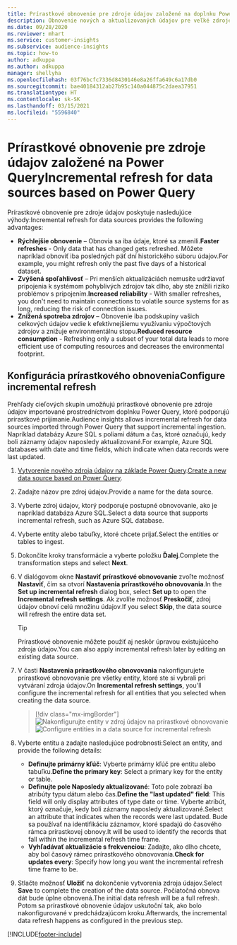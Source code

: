 ```yaml
---
title: Prírastkové obnovenie pre zdroje údajov založené na doplnku Power Query
description: Obnovenie nových a aktualizovaných údajov pre veľké zdroje údajov na základe Power Query.
ms.date: 09/28/2020
ms.reviewer: mhart
ms.service: customer-insights
ms.subservice: audience-insights
ms.topic: how-to
author: adkuppa
ms.author: adkuppa
manager: shellyha
ms.openlocfilehash: 03f76bcfc7336d8430146e8a26ffa649c6a17db0
ms.sourcegitcommit: bae40184312ab27b95c140a044875c2daea37951
ms.translationtype: HT
ms.contentlocale: sk-SK
ms.lasthandoff: 03/15/2021
ms.locfileid: "5596840"
---
```

# <a name="incremental-refresh-for-data-sources-based-on-power-query"></a><span data-ttu-id="059a3-103">Prírastkové obnovenie pre zdroje údajov založené na Power Query</span><span class="sxs-lookup"><span data-stu-id="059a3-103">Incremental refresh for data sources based on Power Query</span></span>

<span data-ttu-id="059a3-104">Prírastkové obnovenie pre zdroje údajov poskytuje nasledujúce výhody:</span><span class="sxs-lookup"><span data-stu-id="059a3-104">Incremental refresh for data sources provides the following advantages:</span></span>

- <span data-ttu-id="059a3-105">**Rýchlejšie obnovenie** – Obnovia sa iba údaje, ktoré sa zmenili.</span><span class="sxs-lookup"><span data-stu-id="059a3-105">**Faster refreshes** - Only data that has changed gets refreshed.</span></span> <span data-ttu-id="059a3-106">Môžete napríklad obnoviť iba posledných päť dní historického súboru údajov.</span><span class="sxs-lookup"><span data-stu-id="059a3-106">For example, you might refresh only the past five days of a historical dataset.</span></span>
- <span data-ttu-id="059a3-107">**Zvýšená spoľahlivosť** – Pri menších aktualizáciách nemusíte udržiavať pripojenia k systémom pohyblivých zdrojov tak dlho, aby ste znížili riziko problémov s pripojením.</span><span class="sxs-lookup"><span data-stu-id="059a3-107">**Increased reliability** - With smaller refreshes, you don't need to maintain connections to volatile source systems for as long, reducing the risk of connection issues.</span></span>
- <span data-ttu-id="059a3-108">**Znížená spotreba zdrojov** – Obnovenie iba podskupiny vašich celkových údajov vedie k efektívnejšiemu využívaniu výpočtových zdrojov a znižuje environmentálnu stopu.</span><span class="sxs-lookup"><span data-stu-id="059a3-108">**Reduced resource consumption** - Refreshing only a subset of your total data leads to more efficient use of computing resources and decreases the environmental footprint.</span></span>

## <a name="configure-incremental-refresh"></a><span data-ttu-id="059a3-109">Konfigurácia prírastkového obnovenia</span><span class="sxs-lookup"><span data-stu-id="059a3-109">Configure incremental refresh</span></span>

<span data-ttu-id="059a3-110">Prehľady cieľových skupín umožňujú prírastkové obnovenie pre zdroje údajov importované prostredníctvom doplnku Power Query, ktoré podporujú prírastkové prijímanie.</span><span class="sxs-lookup"><span data-stu-id="059a3-110">Audience insights allows incremental refresh for data sources imported through Power Query that support incremental ingestion.</span></span> <span data-ttu-id="059a3-111">Napríklad databázy Azure SQL s poliami dátum a čas, ktoré označujú, kedy boli záznamy údajov naposledy aktualizované.</span><span class="sxs-lookup"><span data-stu-id="059a3-111">For example, Azure SQL databases with date and time fields, which indicate when data records were last updated.</span></span>

1. <span data-ttu-id="059a3-112">[Vytvorenie nového zdroja údajov na základe Power Query](connect-power-query.md).</span><span class="sxs-lookup"><span data-stu-id="059a3-112">[Create a new data source based on Power Query](connect-power-query.md).</span></span>

1. <span data-ttu-id="059a3-113">Zadajte názov pre zdroj údajov.</span><span class="sxs-lookup"><span data-stu-id="059a3-113">Provide a name for the data source.</span></span>

1. <span data-ttu-id="059a3-114">Vyberte zdroj údajov, ktorý podporuje postupné obnovovanie, ako je napríklad databáza Azure SQL.</span><span class="sxs-lookup"><span data-stu-id="059a3-114">Select a data source that supports incremental refresh, such as Azure SQL database.</span></span>

1. <span data-ttu-id="059a3-115">Vyberte entity alebo tabuľky, ktoré chcete prijať.</span><span class="sxs-lookup"><span data-stu-id="059a3-115">Select the entities or tables to ingest.</span></span>

1. <span data-ttu-id="059a3-116">Dokončite kroky transformácie a vyberte položku **Ďalej**.</span><span class="sxs-lookup"><span data-stu-id="059a3-116">Complete the transformation steps and select **Next**.</span></span>

1. <span data-ttu-id="059a3-117">V dialógovom okne **Nastaviť prírastkové obnovovanie** zvoľte možnosť **Nastaviť**, čím sa otvorí **Nastavenia prírastkového obnovovania**.</span><span class="sxs-lookup"><span data-stu-id="059a3-117">In the **Set up incremental refresh** dialog box, select **Set up** to open the **Incremental refresh settings**.</span></span> <span data-ttu-id="059a3-118">Ak zvolíte možnosť **Preskočiť**, zdroj údajov obnoví celú množinu údajov.</span><span class="sxs-lookup"><span data-stu-id="059a3-118">If you select **Skip**, the data source will refresh the entire data set.</span></span>
   > [!TIP]
   > <span data-ttu-id="059a3-119">Prírastkové obnovenie môžete použiť aj neskôr úpravou existujúceho zdroja údajov.</span><span class="sxs-lookup"><span data-stu-id="059a3-119">You can also apply incremental refresh later by editing an existing data source.</span></span>

1. <span data-ttu-id="059a3-120">V časti **Nastavenia prírastkového obnovovania** nakonfigurujete prírastkové obnovovanie pre všetky entity, ktoré ste si vybrali pri vytváraní zdroja údajov.</span><span class="sxs-lookup"><span data-stu-id="059a3-120">On **Incremental refresh settings**, you'll configure the incremental refresh for all entities that you selected when creating the data source.</span></span>

   > [!div class="mx-imgBorder"]
   > <span data-ttu-id="059a3-121">![Nakonfigurujte entity v zdroj údajov na prírastkové obnovovanie](media/incremental-refresh-settings.png "Nakonfigurujte entity v zdroj údajov na prírastkové obnovovanie")</span><span class="sxs-lookup"><span data-stu-id="059a3-121">![Configure entities in a data source for incremental refresh](media/incremental-refresh-settings.png "Configure entities in a data source for incremental refresh")</span></span>

1. <span data-ttu-id="059a3-122">Vyberte entitu a zadajte nasledujúce podrobnosti:</span><span class="sxs-lookup"><span data-stu-id="059a3-122">Select an entity, and provide the following details:</span></span>

   - <span data-ttu-id="059a3-123">**Definujte primárny kľúč**: Vyberte primárny kľúč pre entitu alebo tabuľku.</span><span class="sxs-lookup"><span data-stu-id="059a3-123">**Define the primary key**: Select a primary key for the entity or table.</span></span>
   - <span data-ttu-id="059a3-124">**Definujte pole Naposledy aktualizované**: Toto pole zobrazí iba atribúty typu dátum alebo čas.</span><span class="sxs-lookup"><span data-stu-id="059a3-124">**Define the "last updated" field**: This field will only display attributes of type date or time.</span></span> <span data-ttu-id="059a3-125">Vyberte atribút, ktorý označuje, kedy boli záznamy naposledy aktualizované.</span><span class="sxs-lookup"><span data-stu-id="059a3-125">Select an attribute that indicates when the records were last updated.</span></span> <span data-ttu-id="059a3-126">Bude sa používať na identifikáciu záznamov, ktoré spadajú do časového rámca prírastkovej obnovy.</span><span class="sxs-lookup"><span data-stu-id="059a3-126">It will be used to identify the records that fall within the incremental refresh time frame.</span></span>
   - <span data-ttu-id="059a3-127">**Vyhľadávať aktualizácie s frekvenciou**: Zadajte, ako dlho chcete, aby bol časový rámec prírastkového obnovovania.</span><span class="sxs-lookup"><span data-stu-id="059a3-127">**Check for updates every**: Specify how long you want the incremental refresh time frame to be.</span></span>

1. <span data-ttu-id="059a3-128">Stlačte možnosť **Uložiť** na dokončenie vytvorenia zdroja údajov.</span><span class="sxs-lookup"><span data-stu-id="059a3-128">Select **Save** to complete the creation of the data source.</span></span> <span data-ttu-id="059a3-129">Počiatočná obnova dát bude úplne obnovená.</span><span class="sxs-lookup"><span data-stu-id="059a3-129">The initial data refresh will be a full refresh.</span></span> <span data-ttu-id="059a3-130">Potom sa prírastkové obnovenie údajov uskutoční tak, ako bolo nakonfigurované v predchádzajúcom kroku.</span><span class="sxs-lookup"><span data-stu-id="059a3-130">Afterwards, the incremental data refresh happens as configured in the previous step.</span></span>


[!INCLUDE[footer-include](../includes/footer-banner.md)]
